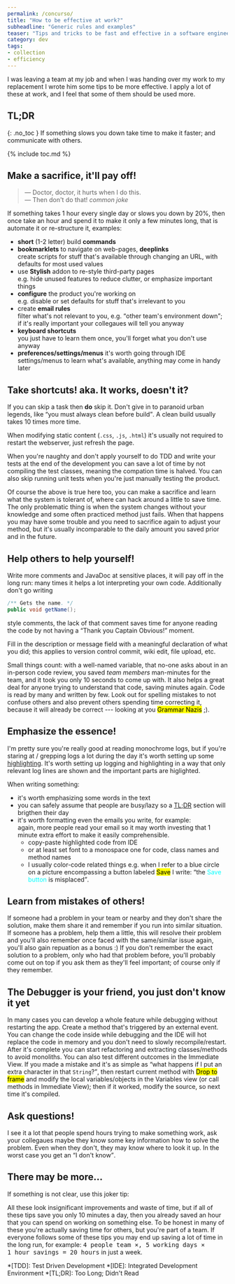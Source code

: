```yaml
---
permalink: /concurso/
title: "How to be effective at work?"
subheadline: "Generic rules and examples"
teaser: "Tips and tricks to be fast and effective in a software engineering job."
category: dev
tags:
- collection
- efficiency
---
```


I was leaving a team at my job and when I was handing over my work to my replacement I wrote him some tips to be more effective. I apply a lot of these at work, and I feel that some of them should be used more.

<!--more-->

## TL;DR
{: .no_toc }
If something slows you down take time to make it faster; and communicate with others.

{% include toc.md %}

## Make a sacrifice, it'll pay off!
> &mdash; Doctor, doctor, it hurts when I do this.  
  &mdash; Then don't do that!
  <cite>common joke</cite>

If something takes 1 hour every single day or slows you down by 20%, then once take an hour and spend it to make it only a few minutes long, that is automate it or re-structure it, examples:

 * **short** (1-2 letter) build **commands**
 * **bookmarklets** to navigate on web-pages, **deeplinks**  
   create scripts for stuff that's available through changing an URL, with defaults for most used values
 * use **Stylish** addon to re-style third-party pages  
   e.g. hide unused features to reduce clutter, or emphasize important things
 * **configure** the product you're working on  
   e.g. disable or set defaults for stuff that's irrelevant to you
 * create **email rules**  
   filter what's not relevant to you, e.g. <q>other team's environment down</q>;  
   if it's really important your collegaues will tell you anyway
 * **keyboard shortcuts**  
   you just have to learn them once, you'll forget what you don't use anyway
 * **preferences/settings/menus**
   it's worth going through IDE settings/menus to learn what's available, anything may come in handy later


## Take shortcuts! aka. It works, doesn't it?
If you can skip a task then **do** skip it. Don't give in to paranoid urban legends, like <q>you must always clean before build</q>. A clean build usually takes 10 times more time.

When modifying static content (`.css`, `.js`, `.html`) it's usually not required to restart the webserver, just refresh the page.

When you're naughty and don't apply yourself to do TDD and write your tests at the end of the development you can save a lot of time by not compiling the test classes, meaning the compation time is halved. You can also skip running unit tests when you're just manually testing the product.

Of course the above is true here too, you can make a sacrifice and learn what the system is tolerant of, where can hack around a little to save time. The only problematic thing is when the system changes without your knowledge and some often practiced method just fails. When that happens you may have some trouble and you need to sacrifice again to adjust your method, but it's usually incomparable to the daily amount you saved prior and in the future.


## Help others to help yourself!
Write more comments and JavaDoc at sensitive places, it will pay off in the long run: many times it helps a lot interpreting your own code.
Additionally don't go writing

```java
/** Gets the name. */
public void getName();
```

style comments, the lack of that comment saves time for anyone reading the code by not having a <q>Thank you Captain&nbsp;Obvious!</q> moment.

Fill in the description or message field with a meaningful declaration of what you did; this applies to version control commit, wiki edit, file upload, etc.

Small things count: with a well-named variable, that no-one asks about in an in-person code review, you saved <var>team members</var> man-minutes for the team, and it took you only 10&nbsp;seconds to come up with. It also helps a great deal for anyone trying to understand that code, saving minutes again. Code is read by many and written by few. Look out for spelling mistakes to not confuse others and also prevent others spending time correcting it, because it will already be correct --- looking at you <mark>Grammar&nbsp;Nazis</mark> ;).


## Emphasize the essence!
I'm pretty sure you're really good at reading monochrome logs, but if you're staring at / grepping logs a lot during the day it's worth setting up some [highlighting](https://consolehighlighter.codeplex.com/). It's worth setting up logging and highlighting in a way that only relevant log lines are shown and the important parts are higlighted.

When writing something:

 * it's worth emphasizing some words in the text
 * you can safely assume that people are busy/lazy so a [TL;DR](#tldr) section will brigthen their day
 * it's worth formatting even the emails you write, for example:  
   again, more people read your email so it may worth investing that 1 minute extra effort to make it easily comprehensible.
   * copy-paste highlighted code from IDE
   * or at least set font to a monospace one for code, class names and method names
   * I usually color-code related things
     e.g. when I refer to a blue circle on a picture encompassing a button labeled <mark>Save</mark> I write: <q>the <span style="color:cyan">Save button</span> is misplaced</q>.


## Learn from mistakes of others!
If someone had a problem in your team or nearby and they don't share the solution, make them share it and remember if you run into similar situation.
If someone has a problem, help them a little, this will resolve their problem and you'll also remember once faced with the same/similar issue again, you'll also gain repuation as a bonus :)
If you don't remember the exact solution to a problem, only who had that problem before, you'll probably come out on top if you ask them as they'll feel important; of course only if they remember.


## The Debugger is your friend, you just don't know it yet
In many cases you can develop a whole feature while debugging without restarting the app.
Create a method that's triggered by an external event. You can change the code inside while debugging and the IDE will hot replace the code in memory and you don't need to slowly recompile/restart. After it's complete you can start refactoring and extracting classes/methods to avoid monoliths.
You can also test different outcomes in the Immediate View.
If you made a mistake and it's as simple as <q>what happens if I put an extra character in that <code>String</code>?</q>, then restart current method with <mark>Drop to frame</mark> and modify the local variables/objects in the Variables view (or call methods in Immediate View); then if it worked, modify the source, so next time it's compiled.


## Ask questions!
I see it a lot that people spend hours trying to make something work, ask your collegaues maybe they know some key information how to solve the problem. Even when they don't, they may know where to look it up. In the worst case you get an <q>I don't know</q>.


## There may be more...
If something is not clear, use this joker tip:

All these look insignificant improvements and waste of time, but if all of these tips save you only 10 minutes a day, then you already saved an hour that you can spend on working on something else. To be honest in many of these you're actually saving time for others, but you're part of a team. If everyone follows some of these tips you may end up saving a lot of time in the long run, for example: <samp>4&nbsp;people&nbsp;team &times;, 5&nbsp;working&nbsp;days &times; 1&nbsp;hour savings = 20&nbsp;hours</samp> in just a week.

*[TDD]: Test Driven Development
*[IDE]: Integrated Development Environment
*[TL;DR]: Too Long; Didn't Read

